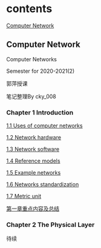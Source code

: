 # contents
[Computer Network](#computer-network)

## Computer Network
Computer Networks

Semester for 2020-2021(2)

郭萍授课

笔记整理By cky_008

### Chapter 1 Introduction
[1.1 Uses of computer networks](https://github.com/cky008/note-nuist/blob/main/computer_network/1.1_Uses_of_Computer_Networks.md)

[1.2 Network hardware](https://github.com/cky008/note-nuist/blob/main/computer_network/1.2_Network_Hardware.md)

[1.3 Network software](https://github.com/cky008/note-nuist/blob/main/computer_network/1.3_Network_Software.md)

[1.4 Reference models](https://github.com/cky008/note-nuist/blob/main/computer_network/1.4_Reference_Models_%E9%87%8D%E7%82%B9_.md)

[1.5 Example networks](https://github.com/cky008/note-nuist/blob/main/computer_network/1.5_Example_Networks.md)

[1.6 Networks standardization](https://github.com/cky008/note-nuist/blob/main/computer_network/1.6_Network_Standardization_%E4%BA%86%E8%A7%A3.md)

[1.7 Metric unit](https://github.com/cky008/note-nuist/blob/main/computer_network/1.7_Metric_Units.md)

[第一章重点内容及总结](https://github.com/cky008/note-nuist/blob/main/computer_network/1_%E9%87%8D%E7%82%B9%E5%86%85%E5%AE%B9.md)
### Chapter 2 The Physical Layer
待续
